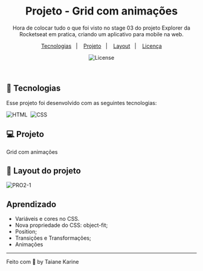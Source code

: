 
<h1 align="center"> Projeto - Grid com animações </h1>

<p align="center">
Hora de colocar tudo o que foi visto no stage 03 do projeto Explorer da Rocketseat em pratica, criando um aplicativo para mobile na web.
</p>

<p align="center">
  <a href="#-tecnologias">Tecnologias</a>&nbsp;&nbsp;&nbsp;|&nbsp;&nbsp;&nbsp;
  <a href="#-projeto">Projeto</a>&nbsp;&nbsp;&nbsp;|&nbsp;&nbsp;&nbsp;
  <a href="#-layout">Layout</a>&nbsp;&nbsp;&nbsp;|&nbsp;&nbsp;&nbsp;
  <a href="#memo-licença">Licença</a>
</p>

<p align="center">
  <img alt="License" src="https://img.shields.io/static/v1?label=license&message=MIT&color=49AA26&labelColor=000000">
</p>

<br>

## 🚀 Tecnologias

Esse projeto foi desenvolvido com as seguintes tecnologias:

![HTML](https://img.shields.io/badge/-HTML-05122A?style=flat&logo=HTML5)&nbsp;
![CSS](https://img.shields.io/badge/-CSS-05122A?style=flat&logo=CSS3&logoColor=1572B6)&nbsp;

## 💻 Projeto

Grid com animações

## 🔖 Layout do projeto

![PRO2-1](https://user-images.githubusercontent.com/94652702/216843225-23fcaca2-3692-461f-b672-abbf2986500b.png)

## Aprendizado

- Variáveis e cores no CSS. 
- Nova propriedade do CSS: object-fit;
- Position;
- Transições e Transformações;
- Animações

---

Feito com 🧡 by Taiane Karine
